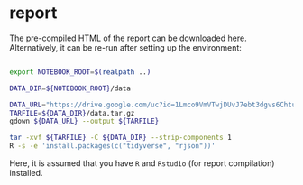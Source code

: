 # report

The pre-compiled HTML of the report can be downloaded [here](https://drive.google.com/uc?export=download&id=1R1RgzynOvY3YTfTbGQNrr3TxyMWexNF5). Alternatively, it can be re-run after setting up the environment:

```bash

export NOTEBOOK_ROOT=$(realpath ..)

DATA_DIR=${NOTEBOOK_ROOT}/data

DATA_URL="https://drive.google.com/uc?id=1Lmco9VmVTwjDUvJ7ebt3dgvs6ChtujcU"
TARFILE=${DATA_DIR}/data.tar.gz
gdown ${DATA_URL} --output ${TARFILE}

tar -xvf ${TARFILE} -C ${DATA_DIR} --strip-components 1
R -s -e 'install.packages(c("tidyverse", "rjson"))'
```

Here, it is assumed that you have `R` and `Rstudio` (for report compilation) installed. 
